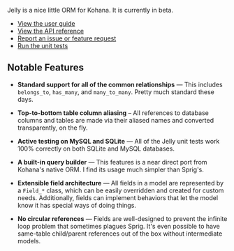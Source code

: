 Jelly is a nice little ORM for Kohana. It is currently in beta.

 * [View the user guide](http://jelly.jonathan-geiger.com/docs/jelly.getting-started)
 * [View the API reference](http://jelly.jonathan-geiger.com/docs/api/Jelly)
 * [Report an issue or feature request](http://github.com/jonathangeiger/kohana-jelly/issues)
 * [Run the unit tests](http://github.com/jonathangeiger/jelly-tests)
 
## Notable Features

* **Standard support for all of the common relationships** — This includes
  `belongs_to`, `has_many`, and `many_to_many`. Pretty much standard these
  days.

* **Top-to-bottom table column aliasing** – All references to database columns
  and tables are made via their aliased names and converted transparently, on
  the fly.

* **Active testing on MySQL and SQLite** — All of the Jelly unit tests work
  100% correctly on both SQLite and MySQL databases.

* **A built-in query builder** — This features is a near direct port from
  Kohana's native ORM. I find its usage much simpler than Sprig's.

* **Extensible field architecture** — All fields in a model are represented by
  a `Field_*` class, which can be easily overridden and created for custom
  needs. Additionally, fields can implement behaviors that let the model know
  it has special ways of doing things.

* **No circular references** — Fields are well-designed to prevent the
  infinite loop problem that sometimes plagues Sprig. It's even possible to
  have same-table child/parent references out of the box without intermediate
  models.

